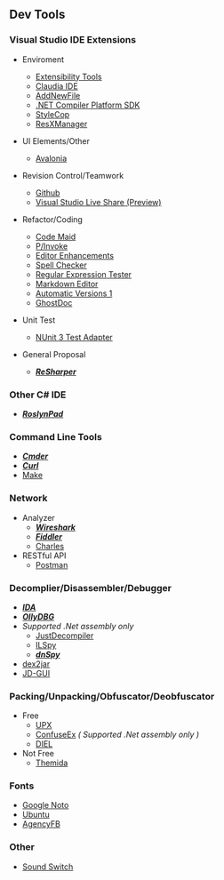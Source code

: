## Dev Tools

### Visual Studio IDE Extensions
- Enviroment
  - [Extensibility Tools](https://marketplace.visualstudio.com/items?itemName=MadsKristensen.ExtensibilityTools)
  - [Claudia IDE](https://marketplace.visualstudio.com/items?itemName=kbuchi.ClaudiaIDE)
  - [AddNewFile](https://marketplace.visualstudio.com/items?itemName=MadsKristensen.AddNewFile)
  - [.NET Compiler Platform SDK](https://marketplace.visualstudio.com/items?itemName=VisualStudioProductTeam.NETCompilerPlatformSDK)
  - [StyleCop](https://marketplace.visualstudio.com/items?itemName=ChrisDahlberg.StyleCop)
  - [ResXManager](https://marketplace.visualstudio.com/items?itemName=TomEnglert.ResXManager)
  
- UI Elements/Other
  - [Avalonia](https://marketplace.visualstudio.com/items?itemName=AvaloniaTeam.AvaloniaforVisualStudio)
  
- Revision Control/Teamwork
  - [Github](https://marketplace.visualstudio.com/items?itemName=GitHub.GitHubExtensionforVisualStudio)
  - [Visual Studio Live Share (Preview)](https://marketplace.visualstudio.com/items?itemName=MS-vsliveshare.vsls-vs)
  
- Refactor/Coding
  - [Code Maid](https://marketplace.visualstudio.com/items?itemName=SteveCadwallader.CodeMaid)
  - [P/Invoke](https://marketplace.visualstudio.com/items?itemName=vs-publisher-306627.PInvokenetVisualStudioExtension)
  - [Editor Enhancements](https://marketplace.visualstudio.com/items?itemName=MadsKristensen.EditorEnhancements)
  - [Spell Checker](https://marketplace.visualstudio.com/items?itemName=EWoodruff.VisualStudioSpellCheckerVS2017andLater)
  - [Regular Expression Tester](https://marketplace.visualstudio.com/items?itemName=AndreasAndersen.RegularExpressionTesterExtension)
  - [Markdown Editor](https://marketplace.visualstudio.com/items?itemName=MadsKristensen.MarkdownEditor)
  - [Automatic Versions 1](https://marketplace.visualstudio.com/items?itemName=PrecisionInfinity.AutomaticVersions)
  - [GhostDoc](https://marketplace.visualstudio.com/items?itemName=sergeb.GhostDoc)
  
- Unit Test
  - [NUnit 3 Test Adapter](https://marketplace.visualstudio.com/items?itemName=NUnitDevelopers.NUnit3TestAdapter)
  
- General Proposal
  - ***[ReSharper](https://www.jetbrains.com/resharper/)***

### Other C# IDE
- ***[RoslynPad](https://roslynpad.net/)***

### Command Line Tools
- ***[Cmder](http://cmder.net/)***
- ***[Curl](https://curl.haxx.se/download.html)***
- [Make](http://gnuwin32.sourceforge.net/packages/make.htm)

### Network
- Analyzer
  - ***[Wireshark](https://www.wireshark.org/download.html)***
  - ***[Fiddler](https://www.telerik.com/fiddler)***
  - [Charles](https://www.charlesproxy.com/download/)
- RESTful API
  - [Postman](https://www.getpostman.com/)

### Decomplier/Disassembler/Debugger
- ***[IDA](https://www.hex-rays.com/products/ida/support/download.shtml)***
- ***[OllyDBG](http://www.ollydbg.de/)***
- *Supported .Net assembly only*
  - [JustDecompiler](https://www.telerik.com/products/decompiler.aspx)
  - [ILSpy](https://github.com/icsharpcode/ILSpy/releases)
  - ***[dnSpy](https://github.com/0xd4d/dnSpy/releases)***
- [dex2jar](https://github.com/pxb1988/dex2jar)
- [JD-GUI](https://github.com/java-decompiler/jd-gui/releases)
  
### Packing/Unpacking/Obfuscator/Deobfuscator  
- Free
  - [UPX](https://github.com/upx/upx/releases/)
  - [ConfuseEx](https://github.com/yck1509/ConfuserEx) *( Supported .Net assembly only )*
  - [DIEL](http://ntinfo.biz/index.html)
- Not Free
  - [Themida](https://www.oreans.com/downloads.php)
  
### Fonts
- [Google Noto](https://www.google.com/get/noto/)
- [Ubuntu](https://fonts.google.com/specimen/Ubuntu)
- [AgencyFB](http://allfont.net/download/agency-fb/)

### Other
- [Sound Switch](https://soundswitch.aaflalo.me/)

